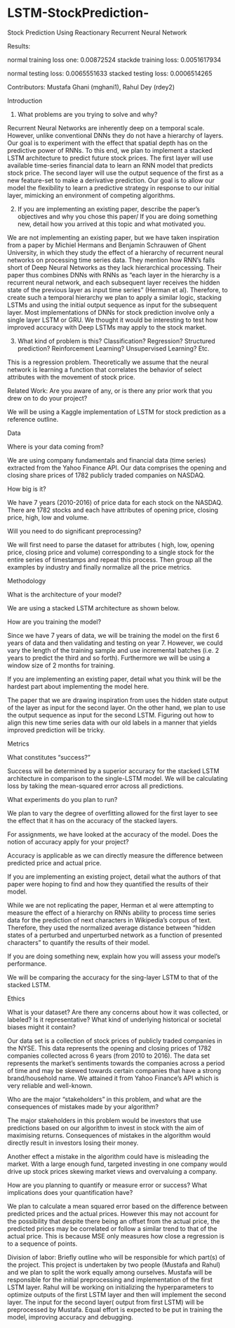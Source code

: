 # LSTM-StockPrediction-

Stock Prediction Using Reactionary Recurrent Neural Network

Results:

normal training loss one: 0.00872524
stackde training loss: 0.0051617934

normal testing loss: 0.0065551633
stacked testing loss: 0.0006514265

Contributors: Mustafa Ghani (mghani1), Rahul Dey (rdey2)

Introduction
 
1. What problems are you trying to solve and why?
 
Recurrent Neural Networks are inherently deep on a temporal scale. However, unlike conventional DNNs they do not have a hierarchy of layers. Our goal is to experiment with the effect that spatial depth has on the predictive power of RNNs. To this end, we plan to implement a stacked LSTM architecture to predict future stock prices. The first layer will use available time-series financial data to learn an RNN model that predicts stock price. The second layer will use the output sequence of the first as a new feature-set to make a derivative prediction. Our goal is to allow our model the flexibility to learn a predictive strategy in response to our initial layer, mimicking an environment of competing algorithms.
 
 2. If you are implementing an existing paper, describe the paper’s objectives and why you chose this paper/ If you are doing something new, detail how you arrived at this topic and what motivated you.
 
We are not implementing an existing paper, but we have taken inspiration from a paper by Michiel Hermans and Benjamin Schrauwen of Ghent University, in which they study the effect of a hierarchy of recurrent neural networks on processing time series data. They mention how RNN’s falls short of Deep Neural Networks as they lack hierarchical processing. Their paper thus combines DNNs with RNNs as “each layer in the hierarchy is a recurrent neural network, and each subsequent layer receives the hidden state of the previous layer as input time series” (Herman et al). Therefore, to create such a temporal hierarchy we plan to apply a similar logic, stacking LSTMs and using the initial output sequence as input for the subsequent layer. Most implementations of DNNs for stock prediction involve only a single layer LSTM or GRU. We thought it would be interesting to test how improved accuracy with Deep LSTMs may apply to the stock market.   
 
3. What kind of problem is this? Classification? Regression? Structured prediction? Reinforcement Learning? Unsupervised Learning? Etc.
 
This is a regression problem. Theoretically we assume that the neural  network is learning a function that correlates the behavior of select attributes with the movement of stock price. 
 
Related Work: Are you aware of any, or is there any prior work that you drew on to do your project?

We will be using a Kaggle  implementation of LSTM for stock prediction as a reference outline.

Data
 
Where is your data coming from?
 
We are using company fundamentals and financial data (time series) extracted from the Yahoo Finance API. Our data comprises the opening and closing share prices of 1782 publicly traded companies on NASDAQ.
 
How big is it? 
 
We have 7 years (2010-2016) of price data for each stock on the NASDAQ. There are 1782 stocks and each have attributes of opening price, closing price, high, low and volume.
 
Will you need to do significant preprocessing?
 
We will first need to parse the dataset for attributes ( high, low, opening price, closing price and volume) corresponding to a single stock for the entire series of timestamps and repeat this process. Then group all the examples by industry and finally normalize all the price metrics.
 
Methodology
 
What is the architecture of your model?
 
We are using a stacked LSTM architecture as shown below.
 
How are you training the model?
 
Since we have 7 years of data, we will be training the model on the first 6 years of data and then validating and testing on year 7. However, we could vary the length of the training sample and use incremental batches (i.e. 2 years to predict the third and so forth). Furthermore we will be using a window size of 2 months for training. 
 
If you are implementing an existing paper, detail what you think will be the hardest part about implementing the model here.
 
The paper that we are drawing inspiration from uses the hidden state output of the layer as input for the second layer. On the other hand, we plan to use the output sequence as input for the second LSTM. Figuring out how to align this new time series data with our old labels in a manner that yields improved prediction will be tricky. 
 
Metrics
 
What constitutes “success?”
 
Success will be determined by a superior accuracy for the stacked LSTM architecture in comparison to the single-LSTM model. We will be calculating loss by taking the mean-squared error across all predictions. 
 
What experiments do you plan to run?
 
We plan to vary the degree of overfitting allowed for the first layer to see the effect that it has on the accuracy of the stacked layers. 
 
For assignments, we have looked at the accuracy of the model. Does the notion of accuracy apply for your project?
 
Accuracy is applicable as we can directly measure the difference between predicted price and actual price.
 
If you are implementing an existing project, detail what the authors of that paper were hoping to find and how they quantified the results of their model.
 
While we are not replicating the paper, Herman et al were attempting to  measure the effect of a hierarchy on RNNs ability to process time series data for the prediction of next characters in Wikipedia’s corpus of text. Therefore, they used the normalized average distance between “hidden states of a perturbed and unperturbed network as a function of presented characters” to quantify the results of their model.
 
If you are doing something new, explain how you will assess your model’s performance.
 
We will be comparing the accuracy for the sing-layer LSTM to that of the stacked LSTM.
	
Ethics
 
What is your dataset? Are there any concerns about how it was collected, or labeled? Is it representative? What kind of underlying historical or societal biases might it contain?
 
Our data set is a collection of stock prices of publicly traded companies in the NYSE. This data represents the opening and closing prices of 1782 companies collected across 6 years (from 2010 to 2016). The data set represents the market’s sentiments towards the companies across a period of time and may be skewed towards certain companies that have a strong brand/household name. We attained it from Yahoo Finance’s API which is very reliable and well-known.
 
Who are the major “stakeholders” in this problem, and what are the consequences of mistakes made by your algorithm?
 
The major stakeholders in this problem would be investors that use predictions based on our algorithm to invest in stock with the aim of maximising returns. Consequences of mistakes in the algorithm would directly result in investors losing their money. 
 
Another effect a mistake in the algorithm could have is misleading the market. With a large enough fund, targeted investing in one company would drive up stock prices skewing market views and overvaluing a company. 
 
How are you planning to quantify or measure error or success? What implications does your quantification have?
 
We plan to calculate a mean squared error based on the difference between predicted prices and the actual prices. However this may not account for the possibility that despite there being an offset from the actual price, the predicted prices may be correlated or follow a similar trend to that of the actual price. This is because MSE only measures how close a regression is to a sequence of points. 
 
Division of labor: Briefly outline who will be responsible for which part(s) of the project.
This project is undertaken by two people (Mustafa and Rahul) and we  plan to split the work equally among ourselves. Mustafa will be responsible for the initial preprocessing and implementation of the first LSTM layer. Rahul will be working on initializing the hyperparameters to optimize outputs of the first LSTM layer and then will implement the second layer. The input for the second layer( output from first LSTM) will be preprocessed by Mustafa. Equal effort is expected to be put in training the model, improving accuracy and debugging. 

